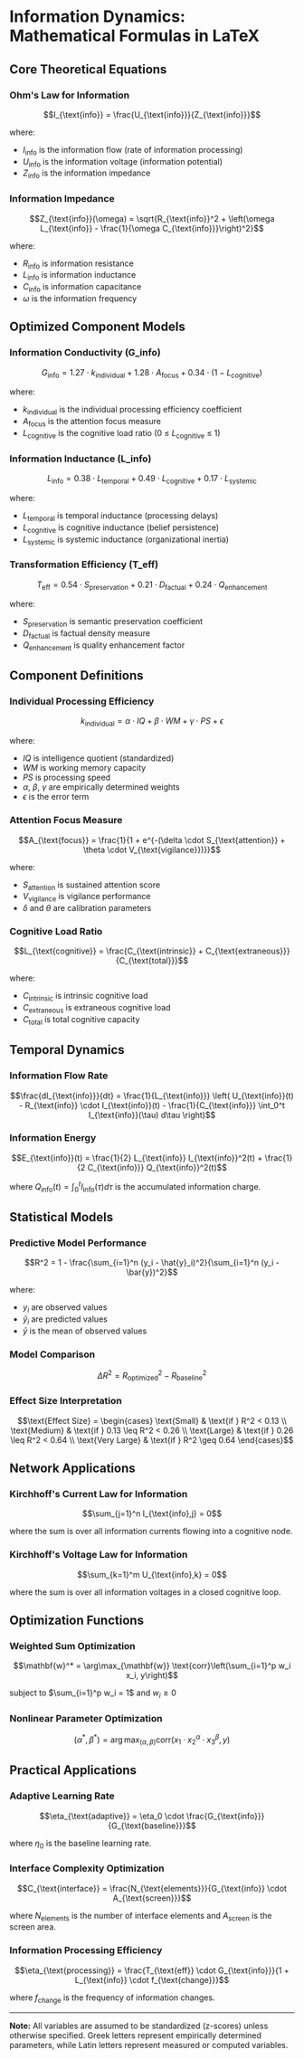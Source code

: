 # Information Dynamics: Mathematical Formulas in LaTeX

## Core Theoretical Equations

### Ohm's Law for Information
$$I_{\text{info}} = \frac{U_{\text{info}}}{Z_{\text{info}}}$$

where:
- $I_{\text{info}}$ is the information flow (rate of information processing)
- $U_{\text{info}}$ is the information voltage (information potential)
- $Z_{\text{info}}$ is the information impedance

### Information Impedance
$$Z_{\text{info}}(\omega) = \sqrt{R_{\text{info}}^2 + \left(\omega L_{\text{info}} - \frac{1}{\omega C_{\text{info}}}\right)^2}$$

where:
- $R_{\text{info}}$ is information resistance
- $L_{\text{info}}$ is information inductance
- $C_{\text{info}}$ is information capacitance
- $\omega$ is the information frequency

## Optimized Component Models

### Information Conductivity (G_info)
$$G_{\text{info}} = 1.27 \cdot k_{\text{individual}} + 1.28 \cdot A_{\text{focus}} + 0.34 \cdot (1 - L_{\text{cognitive}})$$

where:
- $k_{\text{individual}}$ is the individual processing efficiency coefficient
- $A_{\text{focus}}$ is the attention focus measure
- $L_{\text{cognitive}}$ is the cognitive load ratio (0 ≤ $L_{\text{cognitive}}$ ≤ 1)

### Information Inductance (L_info)
$$L_{\text{info}} = 0.38 \cdot L_{\text{temporal}} + 0.49 \cdot L_{\text{cognitive}} + 0.17 \cdot L_{\text{systemic}}$$

where:
- $L_{\text{temporal}}$ is temporal inductance (processing delays)
- $L_{\text{cognitive}}$ is cognitive inductance (belief persistence)
- $L_{\text{systemic}}$ is systemic inductance (organizational inertia)

### Transformation Efficiency (T_eff)
$$T_{\text{eff}} = 0.54 \cdot S_{\text{preservation}} + 0.21 \cdot D_{\text{factual}} + 0.24 \cdot Q_{\text{enhancement}}$$

where:
- $S_{\text{preservation}}$ is semantic preservation coefficient
- $D_{\text{factual}}$ is factual density measure
- $Q_{\text{enhancement}}$ is quality enhancement factor

## Component Definitions

### Individual Processing Efficiency
$$k_{\text{individual}} = \alpha \cdot IQ + \beta \cdot WM + \gamma \cdot PS + \epsilon$$

where:
- $IQ$ is intelligence quotient (standardized)
- $WM$ is working memory capacity
- $PS$ is processing speed
- $\alpha$, $\beta$, $\gamma$ are empirically determined weights
- $\epsilon$ is the error term

### Attention Focus Measure
$$A_{\text{focus}} = \frac{1}{1 + e^{-(\delta \cdot S_{\text{attention}} + \theta \cdot V_{\text{vigilance}})}}$$

where:
- $S_{\text{attention}}$ is sustained attention score
- $V_{\text{vigilance}}$ is vigilance performance
- $\delta$ and $\theta$ are calibration parameters

### Cognitive Load Ratio
$$L_{\text{cognitive}} = \frac{C_{\text{intrinsic}} + C_{\text{extraneous}}}{C_{\text{total}}}$$

where:
- $C_{\text{intrinsic}}$ is intrinsic cognitive load
- $C_{\text{extraneous}}$ is extraneous cognitive load
- $C_{\text{total}}$ is total cognitive capacity

## Temporal Dynamics

### Information Flow Rate
$$\frac{dI_{\text{info}}}{dt} = \frac{1}{L_{\text{info}}} \left( U_{\text{info}}(t) - R_{\text{info}} \cdot I_{\text{info}}(t) - \frac{1}{C_{\text{info}}} \int_0^t I_{\text{info}}(\tau) d\tau \right)$$

### Information Energy
$$E_{\text{info}}(t) = \frac{1}{2} L_{\text{info}} I_{\text{info}}^2(t) + \frac{1}{2 C_{\text{info}}} Q_{\text{info}}^2(t)$$

where $Q_{\text{info}}(t) = \int_0^t I_{\text{info}}(\tau) d\tau$ is the accumulated information charge.

## Statistical Models

### Predictive Model Performance
$$R^2 = 1 - \frac{\sum_{i=1}^n (y_i - \hat{y}_i)^2}{\sum_{i=1}^n (y_i - \bar{y})^2}$$

where:
- $y_i$ are observed values
- $\hat{y}_i$ are predicted values
- $\bar{y}$ is the mean of observed values

### Model Comparison
$$\Delta R^2 = R^2_{\text{optimized}} - R^2_{\text{baseline}}$$

### Effect Size Interpretation
$$\text{Effect Size} = \begin{cases}
\text{Small} & \text{if } R^2 < 0.13 \\
\text{Medium} & \text{if } 0.13 \leq R^2 < 0.26 \\
\text{Large} & \text{if } 0.26 \leq R^2 < 0.64 \\
\text{Very Large} & \text{if } R^2 \geq 0.64
\end{cases}$$

## Network Applications

### Kirchhoff's Current Law for Information
$$\sum_{j=1}^n I_{\text{info},j} = 0$$

where the sum is over all information currents flowing into a cognitive node.

### Kirchhoff's Voltage Law for Information
$$\sum_{k=1}^m U_{\text{info},k} = 0$$

where the sum is over all information voltages in a closed cognitive loop.

## Optimization Functions

### Weighted Sum Optimization
$$\mathbf{w}^* = \arg\max_{\mathbf{w}} \text{corr}\left(\sum_{i=1}^p w_i x_i, y\right)$$

subject to $\sum_{i=1}^p w_i = 1$ and $w_i \geq 0$

### Nonlinear Parameter Optimization
$$(\alpha^*, \beta^*) = \arg\max_{(\alpha,\beta)} \text{corr}(x_1 \cdot x_2^\alpha \cdot x_3^\beta, y)$$

## Practical Applications

### Adaptive Learning Rate
$$\eta_{\text{adaptive}} = \eta_0 \cdot \frac{G_{\text{info}}}{G_{\text{baseline}}}$$

where $\eta_0$ is the baseline learning rate.

### Interface Complexity Optimization
$$C_{\text{interface}} = \frac{N_{\text{elements}}}{G_{\text{info}} \cdot A_{\text{screen}}}$$

where $N_{\text{elements}}$ is the number of interface elements and $A_{\text{screen}}$ is the screen area.

### Information Processing Efficiency
$$\eta_{\text{processing}} = \frac{T_{\text{eff}} \cdot G_{\text{info}}}{1 + L_{\text{info}} \cdot f_{\text{change}}}$$

where $f_{\text{change}}$ is the frequency of information changes.

---

**Note:** All variables are assumed to be standardized (z-scores) unless otherwise specified. Greek letters represent empirically determined parameters, while Latin letters represent measured or computed variables. 
